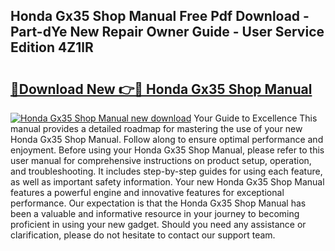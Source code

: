 ## Honda Gx35 Shop Manual Free Pdf Download - Part-dYe New Repair Owner Guide - User Service Edition 4Z1lR

# <h2><a href="http://bc30741.oget.top/?id=Honda+Gx35+Shop+Manual">🔗Download New 👉🔴 Honda Gx35 Shop Manual</a></h2>

[![Honda Gx35 Shop Manual new download](https://i.imgur.com/5g1atiW.png)](http://bc30741.oget.top/?id=Honda+Gx35+Shop+Manual)
Your Guide to Excellence This manual provides a detailed roadmap for mastering the use of your new Honda Gx35 Shop Manual. Follow along to ensure optimal performance and enjoyment. Before using your Honda Gx35 Shop Manual, please refer to this user manual for comprehensive instructions on product setup, operation, and troubleshooting. It includes step-by-step guides for using each feature, as well as important safety information. Your new Honda Gx35 Shop Manual features a powerful engine and innovative features for exceptional performance. Our expectation is that the Honda Gx35 Shop Manual has been a valuable and informative resource in your journey to becoming proficient in using your new gadget. Should you need any assistance or clarification, please do not hesitate to contact our support team.
